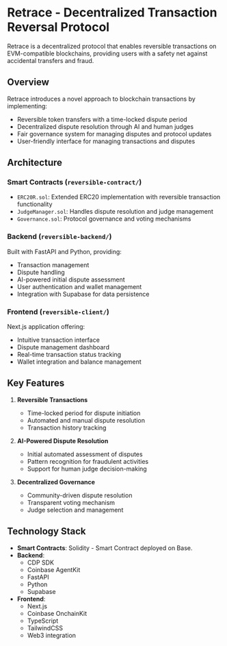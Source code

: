 # Retrace - Decentralized Transaction Reversal Protocol

Retrace is a decentralized protocol that enables reversible transactions on EVM-compatible blockchains, providing users with a safety net against accidental transfers and fraud.

## Overview

Retrace introduces a novel approach to blockchain transactions by implementing:

- Reversible token transfers with a time-locked dispute period
- Decentralized dispute resolution through AI and human judges
- Fair governance system for managing disputes and protocol updates
- User-friendly interface for managing transactions and disputes

## Architecture

### Smart Contracts (`reversible-contract/`)
- `ERC20R.sol`: Extended ERC20 implementation with reversible transaction functionality
- `JudgeManager.sol`: Handles dispute resolution and judge management
- `Governance.sol`: Protocol governance and voting mechanisms

### Backend (`reversible-backend/`)
Built with FastAPI and Python, providing:
- Transaction management
- Dispute handling
- AI-powered initial dispute assessment
- User authentication and wallet management
- Integration with Supabase for data persistence

### Frontend (`reversible-client/`)
Next.js application offering:
- Intuitive transaction interface
- Dispute management dashboard
- Real-time transaction status tracking
- Wallet integration and balance management

## Key Features

1. **Reversible Transactions**
   - Time-locked period for dispute initiation
   - Automated and manual dispute resolution
   - Transaction history tracking

2. **AI-Powered Dispute Resolution**
   - Initial automated assessment of disputes
   - Pattern recognition for fraudulent activities
   - Support for human judge decision-making

3. **Decentralized Governance**
   - Community-driven dispute resolution
   - Transparent voting mechanism
   - Judge selection and management

## Technology Stack

- **Smart Contracts**: Solidity - Smart Contract deployed on Base.
- **Backend**: 
  - CDP SDK
  - Coinbase AgentKit
  - FastAPI
  - Python
  - Supabase
- **Frontend**:
  - Next.js
  - Coinbase OnchainKit
  - TypeScript
  - TailwindCSS
  - Web3 integration
